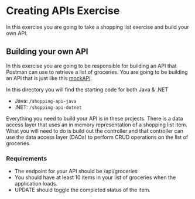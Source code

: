 # Creating APIs Exercise

In this exercise you are going to take a shopping list exercise and build your own API.  

## Building your own API

In this exercise you are going to be responsible for building an API that Postman can use to retrieve a list of groceries. You are going to be building an API that is just like this [mockAPI](http://5c53275ea659410014eeea14.mockapi.io/api/groceries).

In this directory you will find the starting code for both Java & .NET

* Java: `/shopping-api-java`
* .NET: `/shopping-api-dotnet`

Everything you need to build your API is in these projects. There is a data access layer that uses an in memory representation of a shopping list item. What you will need to do is build out the controller and that controller can use the data access layer (DAOs) to perform CRUD operations on the list of groceries. 

### Requirements

* The endpoint for your API should be /api/groceries
* You should have at least 10 items in your list of groceries when the application loads.
* UPDATE should toggle the completed status of the item.
